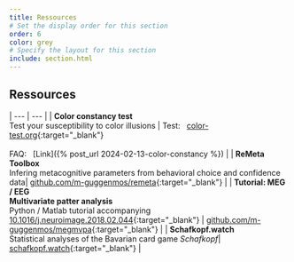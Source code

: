 ```yaml
---
title: Ressources
# Set the display order for this section
order: 6
color: grey
# Specify the layout for this section
include: section.html
---
```

## Ressources

| --- | --- |
| **Color constancy test**<br>Test your susceptibility to color illusions | Test: &nbsp; [color-test.org](https://color-test.org){:target="_blank"}<br><br>FAQ: &nbsp; [Link]({% post_url 2024-02-13-color-constancy %}) |
| **ReMeta Toolbox**<br>Infering  metacognitive parameters from behavioral choice and confidence data| [github.com/m-guggenmos/remeta](https://github.com/m-guggenmos/remeta){:target="_blank"} |
| **Tutorial: MEG / EEG<br>Multivariate patter analysis**<br>Python / Matlab tutorial accompanying [10.1016/j.neuroimage.2018.02.044](https://doi.org/10.1016/j.neuroimage.2018.02.044){:target="_blank"} | [github.com/m-guggenmos/megmvpa](https://github.com/m-guggenmos/megmvpa){:target="_blank"} |
| **Schafkopf.watch**<br>Statistical analyses of the Bavarian card game *Schafkopf*| [schafkopf.watch](https://schafkopf.watch/){:target="_blank"} |
